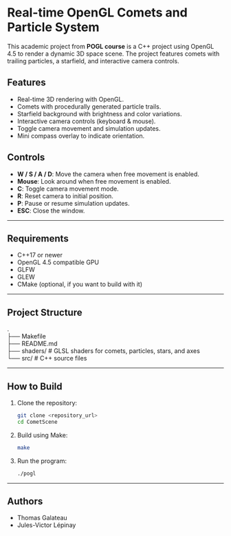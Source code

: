 # Real-time OpenGL Comets and Particle System

This academic project from **POGL course** is a C++ project using OpenGL 4.5 to render a dynamic 3D space scene. The project features comets with trailing particles, a starfield, and interactive camera controls.

## Features
- Real-time 3D rendering with OpenGL.
- Comets with procedurally generated particle trails.
- Starfield background with brightness and color variations.
- Interactive camera controls (keyboard & mouse).
- Toggle camera movement and simulation updates.
- Mini compass overlay to indicate orientation.

## Controls
- **W / S / A / D**: Move the camera when free movement is enabled.
- **Mouse**: Look around when free movement is enabled.
- **C**: Toggle camera movement mode.
- **R**: Reset camera to initial position.
- **P**: Pause or resume simulation updates.
- **ESC**: Close the window.

---

## Requirements
- C++17 or newer
- OpenGL 4.5 compatible GPU
- GLFW
- GLEW
- CMake (optional, if you want to build with it)

---

## Project Structure

.  
├── Makefile  
├── README.md  
├── shaders/ # GLSL shaders for comets, particles, stars, and axes  
└── src/ # C++ source files  

---

## How to Build
1. Clone the repository:
   ```bash
   git clone <repository_url>
   cd CometScene
    ```

2. Build using Make:
    ```bash
    make
    ```

3. Run the program:
    ```bash
    ./pogl
    ```

---

## Authors
- Thomas Galateau
- Jules-Victor Lépinay
